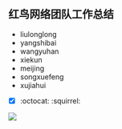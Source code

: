 ## 红鸟网络团队工作总结

- liulonglong
- yangshibai
- wangyuhan
- xiekun
- meijing
- songxuefeng
- xujiahui 


- [x]   :octocat:  :squirrel:

![](https://github.com/HnAndroid/Work-Summary/blob/master/path.gif)
